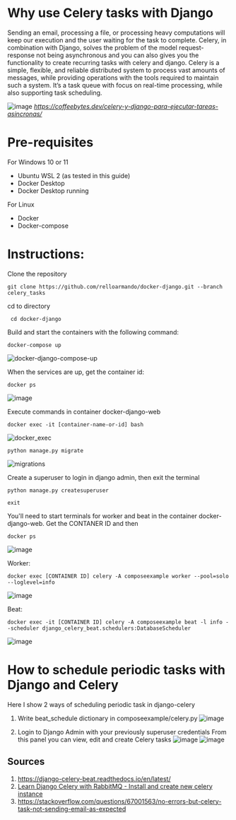 # Why use Celery tasks with Django
Sending an email, processing a file, or processing heavy computations will keep our execution and the user waiting for the task to complete. Celery, in combination with Django, solves the problem of the model request-response not being asynchronous and you can also gives you the functionality to create recurring tasks with celery and django. Celery is a simple, flexible, and reliable distributed system to process vast amounts of messages, while providing operations with the tools required to maintain such a system. It’s a task queue with focus on real-time processing, while also supporting task scheduling.

![image](https://user-images.githubusercontent.com/92693998/181683394-ee40b718-0841-4ca5-9f56-c8db75c4552e.png)
_https://coffeebytes.dev/celery-y-django-para-ejecutar-tareas-asincronas/_

# Pre-requisites
For Windows 10 or 11 
- Ubuntu WSL 2 (as tested in this guide)
- Docker Desktop
- Docker Desktop running

For Linux
- Docker
- Docker-compose


# Instructions:
Clone the repository
``` console
git clone https://github.com/relloarmando/docker-django.git --branch celery_tasks
 ```

cd to directory
``` console
 cd docker-django
 ```
 
Build and start the containers with the following command:
``` console
docker-compose up
 ```
![docker-django-compose-up](https://user-images.githubusercontent.com/92693998/181424343-b1f43a2b-4121-46d2-aa3f-ba6badb0ecf6.png)

When the services are up, get the container id:
``` console
docker ps
```
![image](https://user-images.githubusercontent.com/92693998/181682399-04b91fba-e724-4e0f-8419-05dd25ac4c4e.png)

Execute commands in container docker-django-web
``` console
docker exec -it [container-name-or-id] bash
 ```
 ![docker_exec](https://user-images.githubusercontent.com/92693998/181424915-f801dc59-5b1e-42e2-94db-c9a251f293d7.png)

``` console
python manage.py migrate
 ```
 
![migrations](https://user-images.githubusercontent.com/92693998/181427487-9463d5ab-893d-4a32-9d9e-465c3011ce22.png)


Create a superuser to login in django admin, then exit the terminal
``` console
python manage.py createsuperuser

exit
 ```

You'll need to start terminals for worker and beat in the container docker-django-web.
Get the CONTANER ID and then
``` console
docker ps
```
![image](https://user-images.githubusercontent.com/92693998/181682399-04b91fba-e724-4e0f-8419-05dd25ac4c4e.png)

Worker:
``` console
docker exec [CONTAINER ID] celery -A composeexample worker --pool=solo --loglevel=info
 ```
![image](https://user-images.githubusercontent.com/92693998/181682534-9dbe848b-8226-456a-9c27-64d26dc59166.png)


Beat:
``` console
docker exec -it [CONTAINER ID] celery -A composeexample beat -l info --scheduler django_celery_beat.schedulers:DatabaseScheduler
```
![image](https://user-images.githubusercontent.com/92693998/181682649-07e11d48-2258-4f52-9d5d-6e6a1b28cf87.png)

# How to schedule periodic tasks with Django and Celery 
Here I show 2 ways of scheduling periodic task in django-celery

1. Write beat_schedule dictionary in composeexample/celery.py
![image](https://user-images.githubusercontent.com/92693998/181691288-00497b2b-2ce8-42a8-9ada-a0eed5c04c7a.png)

2. Login to Django Admin with your previously superuser credentials
From this panel you can view, edit and create Celery tasks
![image](https://user-images.githubusercontent.com/92693998/181691804-b16f867c-68d0-4f81-b5e1-f4c9d8d6b387.png)
![image](https://user-images.githubusercontent.com/92693998/181692028-0a2e64bf-03e6-4f2c-ba1c-34d1ad7da19f.png)


## Sources 
 1. https://django-celery-beat.readthedocs.io/en/latest/
 2. [Learn Django Celery with RabbitMQ - Install and create new celery instance](https://www.youtube.com/watch?v=fBfzE0yk97k)
 3. https://stackoverflow.com/questions/67001563/no-errors-but-celery-task-not-sending-email-as-expected
 
